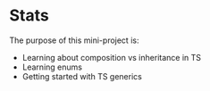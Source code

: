 # Stats

The purpose of this mini-project is:
- Learning about composition vs inheritance in TS
- Learning enums
- Getting started with TS generics